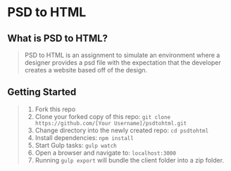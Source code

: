 # PSD to HTML

## What is PSD to HTML?

> PSD to HTML is an assignment to simulate an environment where a designer provides a psd file with the expectation that the developer creates a website based off of the design.

## Getting Started

> 1.  Fork this repo
> 2.  Clone your forked copy of this repo: `git clone https://github.com/[Your Username]/psdtohtml.git`
> 3.  Change directory into the newly created repo: `cd psdtohtml`
> 4.  Install dependencies: `npm install`
> 5.  Start Gulp tasks: `gulp watch`
> 6.  Open a browser and navigate to: `localhost:3000`
> 7.  Running `gulp export` will bundle the client folder into a zip folder.  
